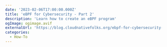 ```yaml
---
date: '2023-02-06T17:00:00.000Z'
title: 'eBPF for Cybersecurity - Part 2'
description: 'Learn how to create an eBPF program'
ogImage: ogimage.avif
externalUrl: 'https://blog.cloudnativefolks.org/ebpf-for-cybersecurity-part-2'
categories:
  - How-To
---
```

